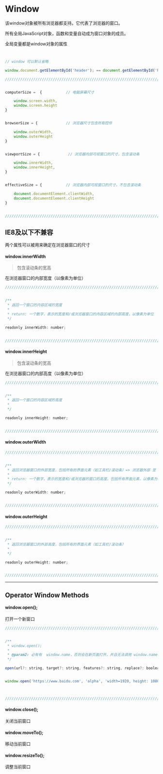 # Window

该window对象被所有浏览器都支持。它代表了浏览器的窗口。

所有全局JavaScript对象，函数和变量自动成为窗口对象的成员。

全局变量都是window对象的属性

``` javascript


// window 可以默认省略

window.document.getElementById('header'); == document.getElementById('header');


```


``` javascript
///////////////////////////////////////////////////////////////////////////////////////////////////////////////////////


computerSize =  {           // 电脑屏幕尺寸

    window.screen.width,
    window.screen.height
}


browserSize = {             // 浏览器尺寸包含所有控件

    window.outerWidth,
    window.outerHeight
}


viewportSize = {             // 浏览器内部可视窗口的尺寸，包含滚动条

    window.innerWidth,
    window.innerHeight,   
}


effectiveSize = {           // 浏览器内部可视窗口的尺寸，不包含滚动条

    document.documentElement.clientWidth,
    document.documentElement.clientHeight
}


///////////////////////////////////////////////////////////////////////////////////////////////////////////////////////
```


## IE8及以下不兼容

两个属性可以被用来确定在浏览器窗口的尺寸

#### window.innerWidth

> 包含滚动条的宽高

在浏览器窗口的内部宽度（以像素为单位）

``` javascript
///////////////////////////////////////////////////////////////////////////////////////////////////////////////////////


/**
 * 返回一个窗口的内容区域的宽度
 * 
 * return: 一个数字，表示的宽度和/或浏览器窗口的内容区域的内部高度，以像素为单位
 */

readonly innerWidth: number;


///////////////////////////////////////////////////////////////////////////////////////////////////////////////////////
```


#### window.innerHeight

> 包含滚动条的宽高

在浏览器窗口的内部高度（以像素为单位）

``` javascript
///////////////////////////////////////////////////////////////////////////////////////////////////////////////////////


/**
 * 返回一个窗口的内容区域的高度
 * 
 */

readonly innerHeight: number;


///////////////////////////////////////////////////////////////////////////////////////////////////////////////////////
```

#### window.outerWidth

``` javascript
///////////////////////////////////////////////////////////////////////////////////////////////////////////////////////


/**
 * 返回浏览器窗口的外部宽度，包括所有的界面元素（如工具栏/滚动条）=> 浏览器外部 至 电脑屏幕边框 的剩余距离
 * 
 * return: 一个数字，表示的宽度和/或浏览器的窗口的高度，包括所有界面元素，以像素为单位
 */

readonly outerWidth: number;


///////////////////////////////////////////////////////////////////////////////////////////////////////////////////////
```

#### window.outerHeight


``` javascript
///////////////////////////////////////////////////////////////////////////////////////////////////////////////////////


/**
 * 返回浏览器窗口的外部高度，包括所有的界面元素（如工具栏/滚动条）
 * 
 */

readonly outerHeight: number;


///////////////////////////////////////////////////////////////////////////////////////////////////////////////////////
```

*** 


##  Operator Window Methods

#### window.open();

打开一个新窗口

``` javascript
///////////////////////////////////////////////////////////////////////////////////////////////////////////////////////


/**
 * window.open();
 * 
 * @param2: 必有有  window.name，否则会在新页面打开，并且无法调用 window.name
 */

open(url?: string, target?: string, features?: string, replace?: boolean): Window | null;


window.open('https://www.baidu.com', 'alpha', 'width=1920, height: 1080');          // window.name = 'alpha'



///////////////////////////////////////////////////////////////////////////////////////////////////////////////////////
```

#### window.close();

关闭当前窗口

#### window.moveTo();

移动当前窗口

#### window.resizeTo();

调整当前窗口





















